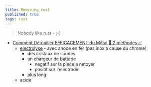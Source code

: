 ```yaml
---
title: Removing rust
published: true
tags: rust
---
```

> Nobody like rust - ;-) 

- [Comment Dérouiller EFFICACEMENT du Métal 🤘 2 méthodes ✅](https://www.youtube.com/watch?v=v0ZbF-2DmQg)
	- [electrolyse](https://www.youtube.com/watch?v=09ck7R9zvUw) - avec anode en fer (pas inox a cause du chrome)
    	- des cristaux de soudes
        - un chargeur de batterie
        	- negatif sur la piece a netoyer
            - positif sur l'electrode
        - plus long
    - acide 
 

    
